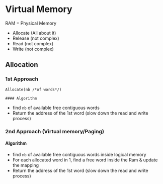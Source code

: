 # Virtual Memory

RAM = Physical Memory

- Allocate (All about it)
- Release (not complex)
- Read (not complex)
- Write (not complex)

## Allocation

### 1st Approach

`Allocate(nb /*of words*/)`

	#### Algorithm

- find `nb` of available free contiguous words
- Return the address of the 1st word (slow down the read and write process)

### 2nd Approach (Virtual memory/Paging)

#### Algorithm

- find `nb` of available free contiguous words inside logical memory
- For each allocated word in 1, find a free word inside the Ram & update the mapping
- Return the address of the 1st word (slow down the read and write process)





